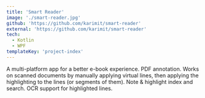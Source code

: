 ```yaml
---
title: 'Smart Reader'
image: './smart-reader.jpg'
github: 'https://github.com/karimit/smart-reader'
external: 'https://github.com/karimit/smart-reader'
tech:
  - Kotlin
  - WPF
templateKey: 'project-index'
---
```


A multi-platform app for a better e-book experience.
PDF annotation. Works on scanned documents by manually applying virtual lines, then applying the highlighting to the lines (or segments of them).
Note & highlight index and search.
OCR support for highlighted lines.